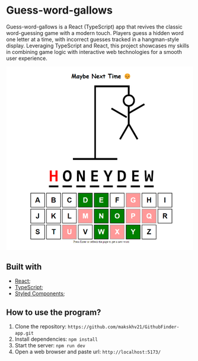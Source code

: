 # Guess-word-gallows

Guess-word-gallows is a React (TypeScript) app that revives the classic word-guessing game with a modern touch. Players guess a hidden word one letter at a time, with incorrect guesses tracked in a hangman-style display. Leveraging TypeScript and React, this project showcases my skills in combining game logic with interactive web technologies for a smooth user experience.

![alt text](image.png)

## Built with

- [React](https://reactjs.org/);
- [TypeScript](https://www.typescriptlang.org/);
- [Styled Components](https://styled-components.com/);

## How to use the program?

1. Clone the repository: ``` https://github.com/makskhv21/GithubFinder-app.git ```
2. Install dependencies: ``` npm install ```
3. Start the server: ``` npm run dev ```
4. Open a web browser and paste url: ``` http://localhost:5173/ ```